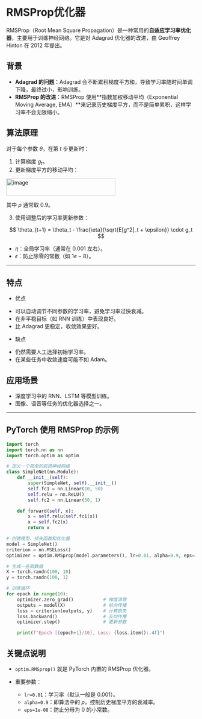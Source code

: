 # RMSProp优化器

RMSProp（Root Mean Square Propagation）是一种常用的**自适应学习率优化器**，主要用于训练神经网络。它是对 Adagrad 优化器的改进，由 Geoffrey Hinton 在 2012 年提出。


## 背景

* **Adagrad 的问题**：Adagrad 会不断累积梯度平方和，导致学习率随时间单调下降，最终过小，影响训练。
* **RMSProp 的改进**：RMSProp 使用\*\*指数加权移动平均（Exponential Moving Average, EMA）\*\*来记录历史梯度平方，而不是简单累积，这样学习率不会无限缩小。


## 算法原理

对于每个参数 $\theta$，在第 $t$ 步更新时：

1. 计算梯度 $g_t$。
2. 更新梯度平方的移动平均：

<img width="290" height="45" alt="image" src="https://github.com/user-attachments/assets/88440188-10d0-4f98-bb9e-fede2630bfba" />


   其中 $\rho$ 通常取 0.9。
  
3. 使用调整后的学习率更新参数：

$$
\theta_{t+1} = \theta_t - \frac{\eta}{\sqrt{E[g^2]_t + \epsilon}} \cdot g_t
$$

   * $\eta$：全局学习率（通常在 0.001 左右）。
   * $\epsilon$：防止除零的常数（如 $1e-8$）。

---

## 特点

- 优点

* 可以自动调节不同参数的学习率，避免学习率过快衰减。
* 在非平稳目标（如 RNN 训练）中表现良好。
* 比 Adagrad 更稳定，收敛效果更好。

- 缺点

* 仍然需要人工选择初始学习率。
* 在某些任务中收敛速度可能不如 Adam。



## 应用场景

* 深度学习中的 RNN、LSTM 等模型训练。
* 图像、语音等任务的优化器选择之一。

---

## PyTorch 使用 RMSProp 的示例

```python
import torch
import torch.nn as nn
import torch.optim as optim

# 定义一个简单的前馈神经网络
class SimpleNet(nn.Module):
    def __init__(self):
        super(SimpleNet, self).__init__()
        self.fc1 = nn.Linear(10, 50)
        self.relu = nn.ReLU()
        self.fc2 = nn.Linear(50, 1)

    def forward(self, x):
        x = self.relu(self.fc1(x))
        x = self.fc2(x)
        return x

# 创建模型、损失函数和优化器
model = SimpleNet()
criterion = nn.MSELoss()
optimizer = optim.RMSprop(model.parameters(), lr=0.01, alpha=0.9, eps=1e-08)

# 生成一些假数据
X = torch.randn(100, 10)
y = torch.randn(100, 1)

# 训练循环
for epoch in range(10):
    optimizer.zero_grad()           # 梯度清零
    outputs = model(X)              # 前向传播
    loss = criterion(outputs, y)    # 计算损失
    loss.backward()                 # 反向传播
    optimizer.step()                # 更新参数

    print(f"Epoch [{epoch+1}/10], Loss: {loss.item():.4f}")
```

## 关键点说明

* `optim.RMSprop()` 就是 PyTorch 内置的 RMSProp 优化器。
* 重要参数：

  * `lr=0.01`：学习率（默认一般是 0.001）。
  * `alpha=0.9`：即算法中的 $\rho$，控制历史梯度平方的衰减率。
  * `eps=1e-08`：防止分母为 0 的小常数。



